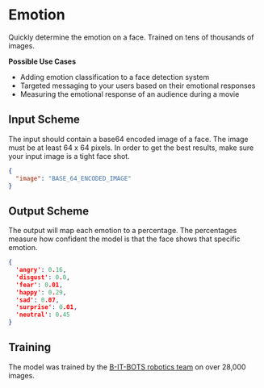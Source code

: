 # Emotion
Quickly determine the emotion on a face. Trained on tens of thousands of images.

**Possible Use Cases**
  * Adding emotion classification to a face detection system
  * Targeted messaging to your users based on their emotional responses
  * Measuring the emotional response of an audience during a movie


## Input Scheme
The input should contain a base64 encoded image of a face. The image must be 
at least 64 x 64 pixels. In order to get the best results, make sure your input 
image is a tight face shot.
``` json
{
  "image": "BASE_64_ENCODED_IMAGE"
}
```

## Output Scheme
The output will map each emotion to a percentage. The percentages measure how confident 
the model is that the face shows that specific emotion. 
 
``` json
{
  'angry': 0.16, 
  'disgust': 0.0, 
  'fear': 0.01, 
  'happy': 0.29, 
  'sad': 0.07, 
  'surprise': 0.01, 
  'neutral': 0.45
}
```


## Training
The model was trained by the [B-IT-BOTS robotics team][1] on over 28,000 images. 


[1]: https://mas-group.inf.h-brs.de/?page_id=622
